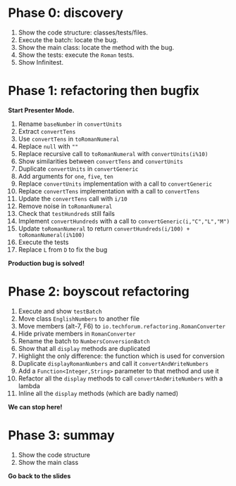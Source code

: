 # Phase 0: discovery

1. Show the code structure: classes/tests/files.
2. Execute the batch: locate the bug.
3. Show the main class: locate the method with the bug.
4. Show the tests: execute the `Roman` tests.
5. Show Infinitest.

# Phase 1: refactoring then bugfix

**Start Presenter Mode.**

1. Rename `baseNumber` in `convertUnits`
2. Extract `convertTens`
3. Use `convertTens` in `toRomanNumeral`
4. Replace `null` with `""`
5. Replace recursive call to `toRomanNumeral` with `convertUnits(i%10)`
6. Show similarities between `convertTens` and `convertUnits`
7. Duplicate `convertUnits` in `convertGeneric`
8. Add arguments for `one`, `five`, `ten`
9. Replace `convertUnits` implementation with a call to `convertGeneric`
10. Replace `convertTens` implementation with a call to `convertTens`
11. Update the `convertTens` call with `i/10`
12. Remove noise in `toRomanNumeral`
13. Check that `testHundreds` still fails
14. Implement `convertHundreds` with a call to `convertGeneric(i,"C","L","M")`
15. Update `toRomanNumeral` to return `convertHundreds(i/100) + toRomanNumeral(i%100)`
16. Execute the tests
17. Replace `L` from `D` to fix the bug

**Production bug is solved!**

# Phase 2: boyscout refactoring

1. Execute and show `testBatch`
2. Move class `EnglishNumbers` to another file
3. Move members (alt-7, F6) to `io.techforum.refactoring.RomanConverter`
4. Hide private members in `RomanConverter`
5. Rename the batch to `NumbersConversionBatch`
6. Show that all `display` methods are duplicated
7. Highlight the only difference: the function which is used for conversion
8. Duplicate `displayRomanNumbers` and call it `convertAndWriteNumbers`
9. Add a `Function<Integer,String>` parameter to that method and use it
10. Refactor all the `display` methods to call `convertAndWriteNumbers` with a lambda
11. Inline all the `display` methods (which are badly named)

**We can stop here!**

# Phase 3: summay

1. Show the code structure
2. Show the main class

**Go back to the slides**